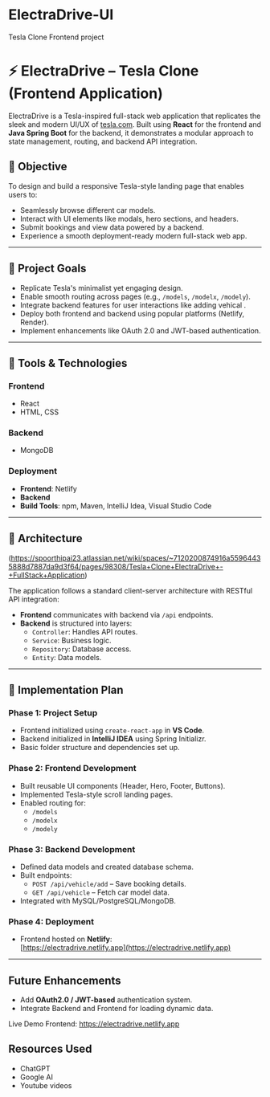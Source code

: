 # ElectraDrive-UI
Tesla Clone Frontend project

# ⚡ ElectraDrive – Tesla Clone (Frontend Application)

ElectraDrive is a Tesla-inspired full-stack web application that replicates the sleek and modern UI/UX of [tesla.com](https://www.tesla.com). Built using **React** for the frontend and **Java Spring Boot** for the backend, it demonstrates a modular approach to state management, routing, and backend API integration.

## 🚀 Objective

To design and build a responsive Tesla-style landing page that enables users to:

- Seamlessly browse different car models.
- Interact with UI elements like modals, hero sections, and headers.
- Submit bookings and view data powered by a backend.
- Experience a smooth deployment-ready modern full-stack web app.

---

## 🎯 Project Goals

- Replicate Tesla's minimalist yet engaging design.
- Enable smooth routing across pages (e.g., `/models`, `/modelx`, `/modely`).
- Integrate backend features for user interactions like adding vehical .
- Deploy both frontend and backend using popular platforms (Netlify, Render).
- Implement enhancements like OAuth 2.0 and JWT-based authentication.

---

## 🧰 Tools & Technologies

### Frontend
- React
- HTML, CSS

### Backend
- MongoDB

### Deployment
- **Frontend**: Netlify
- **Backend**
- **Build Tools**: npm, Maven, IntelliJ Idea, Visual Studio Code

---

## 🧱 Architecture
(https://spoorthipai23.atlassian.net/wiki/spaces/~7120200874916a55964435888d7887da9d3f64/pages/98308/Tesla+Clone+ElectraDrive+-+FullStack+Application)

The application follows a standard client-server architecture with RESTful API integration:

- **Frontend** communicates with backend via `/api` endpoints.
- **Backend** is structured into layers:
  - `Controller`: Handles API routes.
  - `Service`: Business logic.
  - `Repository`: Database access.
  - `Entity`: Data models.

---

## 🔧 Implementation Plan

### Phase 1: Project Setup
- Frontend initialized using `create-react-app` in **VS Code**.
- Backend initialized in **IntelliJ IDEA** using Spring Initializr.
- Basic folder structure and dependencies set up.

### Phase 2: Frontend Development
- Built reusable UI components (Header, Hero, Footer, Buttons).
- Implemented Tesla-style scroll landing pages.
- Enabled routing for:
  - `/models`
  - `/modelx`
  - `/modely`

### Phase 3: Backend Development
- Defined data models and created database schema.
- Built endpoints:
  - `POST /api/vehicle/add` – Save booking details.
  - `GET /api/vehicle` – Fetch car model data.
- Integrated with MySQL/PostgreSQL/MongoDB.

### Phase 4: Deployment
- Frontend hosted on **Netlify**:  
  [https://electradrive.netlify.app](https://electradrive.netlify.app)

---

## Future Enhancements

- Add **OAuth2.0 / JWT-based** authentication system.
- Integrate Backend and Frontend for loading dynamic data.

Live Demo
Frontend: https://electradrive.netlify.app

## Resources Used
- ChatGPT
- Google AI
- Youtube videos

